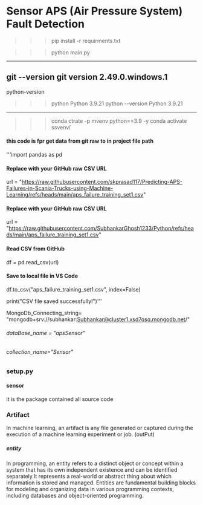 # Sensor APS (Air Pressure System) Fault Detection

>>>pip install -r requirments.txt

>>>python main.py
---

git --version
git version 2.49.0.windows.1
---
python-version
>>>python
Python 3.9.21
>>>python --version
Python 3.9.21

---
>>>conda ctrate -p mvenv python==3.9 -y
>>>conda activate  ssvenv/
>>>
#### this code is fpr get data from git raw to in project file path
'''import pandas as pd

#### Replace with your GitHub raw CSV URL
url = "https://raw.githubusercontent.com/skprasad117/Predicting-APS-Failures-in-Scania-Trucks-using-Machine-Learning/refs/heads/main/aps_failure_training_set1.csv"

#### Replace with your GitHub raw CSV URL
url = "https://raw.githubusercontent.com/SubhankarGhosh1233/Python/refs/heads/main/aps_failure_training_set1.csv"


#### Read CSV from GitHub
df = pd.read_csv(url)

#### Save to local file in VS Code
df.to_csv("aps_failure_training_set1.csv", index=False)

print("CSV file saved successfully!")'''

MongoDb_Connecting_string= "mongodb+srv://subhankar:Subhankar@cluster1.xsd7qsq.mongodb.net/"
###### dataBase_name = "apsSensor"
###### collection_name="Sensor"

### setup.py 
#### sensor
it is the package contained all source code
### Artifact
In machine learning, an artifact is any file generated or captured during the execution of a machine learning experiment or job. (outPut)


##### entity
In programming, an entity refers to a distinct object or concept within a system that has its own independent existence and can be identified separately.It represents a real-world or abstract thing about which information is stored and managed. Entities are fundamental building blocks for modeling and organizing data in various programming contexts, including databases and object-oriented programming.  

